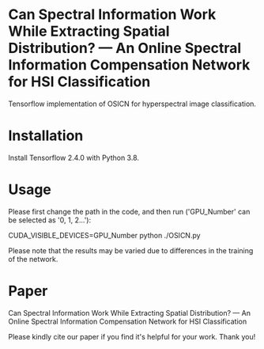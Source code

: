 # Can Spectral Information Work While Extracting Spatial Distribution? — An Online Spectral Information Compensation Network for HSI Classification
Tensorflow implementation of OSICN for hyperspectral image classification.
# Installation
Install Tensorflow 2.4.0 with Python 3.8.
# Usage
Please first change the path in the code, and then run ('GPU_Number' can be selected as '0, 1, 2...'):  
  
CUDA_VISIBLE_DEVICES=GPU_Number python ./OSICN.py  
  
Please note that the results may be varied due to differences in the training of the network.
# Paper
Can Spectral Information Work While Extracting Spatial Distribution? — An Online Spectral Information Compensation Network for HSI Classification  
  
Please kindly cite our paper if you find it's helpful for your work. Thank you!
